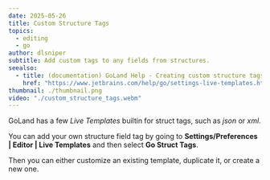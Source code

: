 ```yaml
---
date: 2025-05-26
title: Custom Structure Tags
topics:
  - editing
  - go
author: dlsniper
subtitle: Add custom tags to any fields from structures.
seealso:
  - title: (documentation) GoLand Help - Creating custom structure tags
    href: "https://www.jetbrains.com/help/go/settings-live-templates.html"
thumbnail: ./thumbnail.png
video: "./custom_structure_tags.webm"
---
```


GoLand has a few _Live Templates_ builtin for struct tags, such as _json_ or _xml_.

You can add your own structure field tag by going to **Settings/Preferences | Editor | Live Templates** and then select **Go Struct Tags**.

Then you can either customize an existing template, duplicate it, or create a new one.
